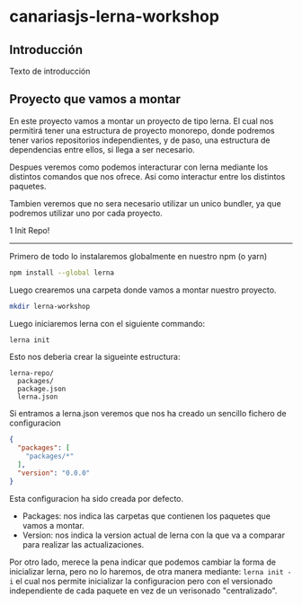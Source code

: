 # canariasjs-lerna-workshop
## Introducción

Texto de introducción

## Proyecto que vamos a montar

En este proyecto vamos a montar un proyecto de tipo lerna. El cual nos permitirá tener una estructura de proyecto monorepo, donde podremos tener varios repositorios independientes, y de paso, una estructura de dependencias entre ellos, si llega a ser necesario.

Despues veremos como podemos interacturar con lerna mediante los distintos comandos que nos ofrece. Asi como interactur entre los distintos paquetes.

Tambien veremos que no sera necesario utilizar un unico bundler, ya que podremos utilizar uno por cada proyecto.

1 Init Repo!
_________________

Primero de todo lo instalaremos globalmente en nuestro npm (o yarn)

```bash
npm install --global lerna
```

Luego crearemos una carpeta donde vamos a montar nuestro proyecto.

```bash
mkdir lerna-workshop
```

Luego iniciaremos lerna con el siguiente commando:

```bash
lerna init
```

Esto nos deberia crear la sigueinte estructura:

```
lerna-repo/
  packages/
  package.json
  lerna.json
```

Si entramos a lerna.json veremos que nos ha creado un sencillo fichero de configuracion

```json
{
  "packages": [
    "packages/*"
  ],
  "version": "0.0.0"
}
```

Esta configuracion ha sido creada por defecto.

- Packages: nos indica las carpetas que contienen los paquetes que vamos a montar.
- Version: nos indica la version actual de lerna con la que va a comparar para realizar las actualizaciones.

Por otro lado, merece la pena indicar que podemos cambiar la forma de inicializar lerna, pero no lo haremos, de otra manera mediante: `lerna init -i` el cual nos permite inicializar la configuracion pero con el versionado independiente de cada paquete en vez de un verisonado "centralizado".
